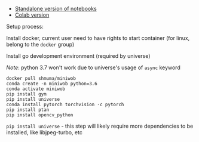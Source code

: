 * [Standalone version of notebooks](standalone/)
* [Colab version](colab/)

Setup process:

Install docker, current user need to have rights to start container (for linux, belong to the `docker` group)

Install go development environment (required by universe)

*Note*: python 3.7 won't work due to universe's usage of `async` keyword
```
docker pull shmuma/miniwob
conda create -n miniwob python=3.6
conda activate miniwob
pip install gym
pip install universe
conda install pytorch torchvision -c pytorch
pip install ptan
pip install opencv_python
```

`pip install universe` - this step will likely require more dependencies to be installed, like libjpeg-turbo, etc
